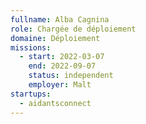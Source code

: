 ```yaml
---
fullname: Alba Cagnina
role: Chargée de déploiement
domaine: Déploiement
missions:
  - start: 2022-03-07
    end: 2022-09-07
    status: independent
    employer: Malt
startups:
  - aidantsconnect
---
```


